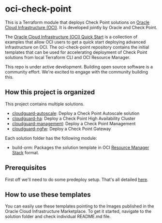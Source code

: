 # oci-check-point
This is a Terraform module that deploys Check Point solutions on [Oracle Cloud Infrastructure (OCI)](https://cloud.oracle.com/en_US/cloud-infrastructure).  It is developed jointly by Oracle and Check Point.

The [Oracle Cloud Infrastructure (OCI) Quick Start](https://github.com/oracle?q=quickstart) is a collection of examples that allow OCI users to get a quick start deploying advanced infrastructure on OCI.
The oci-check-point repository contains the initial templates that can be used for accelerating deployment of Check Point solutions from local Terraform CLI and OCI Resource Manager.

This repo is under active development.  Building open source software is a community effort.  We're excited to engage with the community building this.

## How this project is organized

This project contains multiple solutions. 

- [cloudguard-autoscale](cloudguard-autoscale): Deploy a Check Point Autoscale solution
- [cloudguard-ha](cloudguard-ha): Deploy a Check Point High Availability Cluster
- [cloudguard-management](cloudguard-management): Deploy a Check Point Management
- [cloudguard-ngfw](cloudguard-ngfw): Deploy a Check Point Gateway

Each solution folder has the following module:
- build-orm: Packages the solution template in OCI [Resource Manager Stack](https://docs.cloud.oracle.com/iaas/Content/ResourceManager/Tasks/managingstacksandjobs.htm) format.

## Prerequisites

First off we'll need to do some predeploy setup.  That's all detailed [here](https://github.com/oracle/oci-quickstart-prerequisites).


## How to use these templates

You can easily use these templates pointing to the Images published in the Oracle Cloud Infrastructure Marketplace.
To get it started, navigate to the solution folder and check individual README.md file. 
